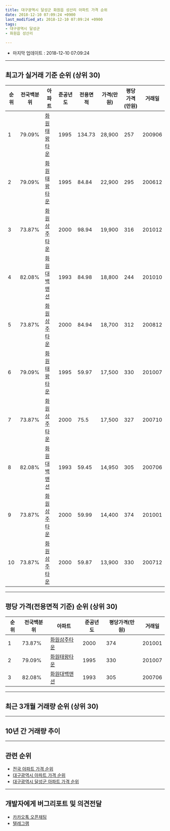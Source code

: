 ```yaml
---
title: 대구광역시 달성군 화원읍 성산리 아파트 가격 순위
date: 2018-12-10 07:09:24 +0900
last_modified_at: 2018-12-10 07:09:24 +0900
tags:
- 대구광역시 달성군
- 화원읍 성산리

---
```


* 마지막 업데이트 : 2018-12-10 07:09:24

---

## 최고가 실거래 기준 순위 (상위 30)


|순위|전국백분위|아파트|준공년도|전용면적|가격(만원)|평당가격(만원)|거래일|
|---|---|---|---|---|---|---|---|
|1|79.09%|[화원태왕타운](https://search.naver.com/search.naver?query=%EB%8C%80%EA%B5%AC%EA%B4%91%EC%97%AD%EC%8B%9C+%EB%8B%AC%EC%84%B1%EA%B5%B0+%ED%99%94%EC%9B%90%EC%9D%8D+%EC%84%B1%EC%82%B0%EB%A6%AC+%ED%99%94%EC%9B%90%ED%83%9C%EC%99%95%ED%83%80%EC%9A%B4)|1995|134.73|28,900|257|200906|
|2|79.09%|[화원태왕타운](https://search.naver.com/search.naver?query=%EB%8C%80%EA%B5%AC%EA%B4%91%EC%97%AD%EC%8B%9C+%EB%8B%AC%EC%84%B1%EA%B5%B0+%ED%99%94%EC%9B%90%EC%9D%8D+%EC%84%B1%EC%82%B0%EB%A6%AC+%ED%99%94%EC%9B%90%ED%83%9C%EC%99%95%ED%83%80%EC%9A%B4)|1995|84.84|22,900|295|200612|
|3|73.87%|[화원삼주타운](https://search.naver.com/search.naver?query=%EB%8C%80%EA%B5%AC%EA%B4%91%EC%97%AD%EC%8B%9C+%EB%8B%AC%EC%84%B1%EA%B5%B0+%ED%99%94%EC%9B%90%EC%9D%8D+%EC%84%B1%EC%82%B0%EB%A6%AC+%ED%99%94%EC%9B%90%EC%82%BC%EC%A3%BC%ED%83%80%EC%9A%B4)|2000|98.94|19,900|316|201012|
|4|82.08%|[화원대백맨션](https://search.naver.com/search.naver?query=%EB%8C%80%EA%B5%AC%EA%B4%91%EC%97%AD%EC%8B%9C+%EB%8B%AC%EC%84%B1%EA%B5%B0+%ED%99%94%EC%9B%90%EC%9D%8D+%EC%84%B1%EC%82%B0%EB%A6%AC+%ED%99%94%EC%9B%90%EB%8C%80%EB%B0%B1%EB%A7%A8%EC%85%98)|1993|84.98|18,800|244|201010|
|5|73.87%|[화원삼주타운](https://search.naver.com/search.naver?query=%EB%8C%80%EA%B5%AC%EA%B4%91%EC%97%AD%EC%8B%9C+%EB%8B%AC%EC%84%B1%EA%B5%B0+%ED%99%94%EC%9B%90%EC%9D%8D+%EC%84%B1%EC%82%B0%EB%A6%AC+%ED%99%94%EC%9B%90%EC%82%BC%EC%A3%BC%ED%83%80%EC%9A%B4)|2000|84.94|18,700|312|200812|
|6|79.09%|[화원태왕타운](https://search.naver.com/search.naver?query=%EB%8C%80%EA%B5%AC%EA%B4%91%EC%97%AD%EC%8B%9C+%EB%8B%AC%EC%84%B1%EA%B5%B0+%ED%99%94%EC%9B%90%EC%9D%8D+%EC%84%B1%EC%82%B0%EB%A6%AC+%ED%99%94%EC%9B%90%ED%83%9C%EC%99%95%ED%83%80%EC%9A%B4)|1995|59.97|17,500|330|201007|
|7|73.87%|[화원삼주타운](https://search.naver.com/search.naver?query=%EB%8C%80%EA%B5%AC%EA%B4%91%EC%97%AD%EC%8B%9C+%EB%8B%AC%EC%84%B1%EA%B5%B0+%ED%99%94%EC%9B%90%EC%9D%8D+%EC%84%B1%EC%82%B0%EB%A6%AC+%ED%99%94%EC%9B%90%EC%82%BC%EC%A3%BC%ED%83%80%EC%9A%B4)|2000|75.5|17,500|327|200710|
|8|82.08%|[화원대백맨션](https://search.naver.com/search.naver?query=%EB%8C%80%EA%B5%AC%EA%B4%91%EC%97%AD%EC%8B%9C+%EB%8B%AC%EC%84%B1%EA%B5%B0+%ED%99%94%EC%9B%90%EC%9D%8D+%EC%84%B1%EC%82%B0%EB%A6%AC+%ED%99%94%EC%9B%90%EB%8C%80%EB%B0%B1%EB%A7%A8%EC%85%98)|1993|59.45|14,950|305|200706|
|9|73.87%|[화원삼주타운](https://search.naver.com/search.naver?query=%EB%8C%80%EA%B5%AC%EA%B4%91%EC%97%AD%EC%8B%9C+%EB%8B%AC%EC%84%B1%EA%B5%B0+%ED%99%94%EC%9B%90%EC%9D%8D+%EC%84%B1%EC%82%B0%EB%A6%AC+%ED%99%94%EC%9B%90%EC%82%BC%EC%A3%BC%ED%83%80%EC%9A%B4)|2000|59.99|14,400|374|201001|
|10|73.87%|[화원삼주타운](https://search.naver.com/search.naver?query=%EB%8C%80%EA%B5%AC%EA%B4%91%EC%97%AD%EC%8B%9C+%EB%8B%AC%EC%84%B1%EA%B5%B0+%ED%99%94%EC%9B%90%EC%9D%8D+%EC%84%B1%EC%82%B0%EB%A6%AC+%ED%99%94%EC%9B%90%EC%82%BC%EC%A3%BC%ED%83%80%EC%9A%B4)|2000|59.87|13,900|330|200712|


---

## 평당 가격(전용면적 기준) 순위 (상위 30)


|순위|전국백분위|아파트|준공년도|평당가격(만원)|거래일|
|---|---|---|---|---|---|
|1|73.87%|[화원삼주타운](https://search.naver.com/search.naver?query=%EB%8C%80%EA%B5%AC%EA%B4%91%EC%97%AD%EC%8B%9C+%EB%8B%AC%EC%84%B1%EA%B5%B0+%ED%99%94%EC%9B%90%EC%9D%8D+%EC%84%B1%EC%82%B0%EB%A6%AC+%ED%99%94%EC%9B%90%EC%82%BC%EC%A3%BC%ED%83%80%EC%9A%B4)|2000|374|201001|
|2|79.09%|[화원태왕타운](https://search.naver.com/search.naver?query=%EB%8C%80%EA%B5%AC%EA%B4%91%EC%97%AD%EC%8B%9C+%EB%8B%AC%EC%84%B1%EA%B5%B0+%ED%99%94%EC%9B%90%EC%9D%8D+%EC%84%B1%EC%82%B0%EB%A6%AC+%ED%99%94%EC%9B%90%ED%83%9C%EC%99%95%ED%83%80%EC%9A%B4)|1995|330|201007|
|3|82.08%|[화원대백맨션](https://search.naver.com/search.naver?query=%EB%8C%80%EA%B5%AC%EA%B4%91%EC%97%AD%EC%8B%9C+%EB%8B%AC%EC%84%B1%EA%B5%B0+%ED%99%94%EC%9B%90%EC%9D%8D+%EC%84%B1%EC%82%B0%EB%A6%AC+%ED%99%94%EC%9B%90%EB%8C%80%EB%B0%B1%EB%A7%A8%EC%85%98)|1993|305|200706|


---

## 최근 3개월 거래량 순위 (상위 30)


<div style="width:100%;">
    <canvas id="deal_count_ranking" height="250"></canvas>
</div>


<script>
new Chart(document.getElementById("deal_count_ranking"), {
    type: 'horizontalBar',
    data: {
        labels: ['화원태왕타운', '화원삼주타운', '화원대백맨션'],
        datasets: [{
            label: '실거래 수',
            data: [7, 1, 1],
            borderColor: "rgba(255, 0, 128, 1)",
            backgroundColor: "rgba(255, 0, 128, 0.5)",
            fill: false,
        }]
    },
    options: {
        responsive: true,
        title: {
            display: true,
            text: '최근 3개월 거래량 순위'
        },
        tooltips: {
            mode: 'index',
            intersect: false,
            callbacks: {
                title: function(tooltipItems, data) {
                    return "실거래 수:";
                },
                label: function(tooltipItem, data) {
                    return data.labels[tooltipItem.index] + ": " + tooltipItem.xLabel;
                }
            }
        },
        hover: {
            mode: 'nearest',
            intersect: true
        },
        scales: {
            xAxes: [{
                display: true,
                scaleLabel: {
                    display: true,
                    labelString: '실거래 수'
                },
                ticks: {
                    suggestedMin: 0,
                }
            }],
            yAxes: [{
                display: true,
                ticks: {
                    autoSkip: false,
                    callback: function(value, index, values) {
                        if (value.length > 15)
                            return value.substr(0, 13) + "...";
                        else
                            return value;
                    }
                },
                scaleLabel: {
                    display: false,
                }
            }]
        }
    }
});

</script>


---

## 10년 간 거래량 추이


<div style="width:100%;">
    <canvas id="deal_progress" height="250"></canvas>
</div>

<script>
new Chart(document.getElementById("deal_progress"), {
    type: 'line',
    data: {
        labels: ['200812','200901','200902','200903','200904','200905','200906','200907','200908','200909','200910','200911','200912','201001','201002','201003','201004','201005','201006','201007','201008','201009','201010','201011','201012','201101','201102','201103','201104','201105','201106','201107','201108','201109','201110','201111','201112','201201','201202','201203','201204','201205','201206','201207','201208','201209','201210','201211','201212','201301','201302','201303','201304','201305','201306','201307','201308','201309','201310','201311','201312','201401','201402','201403','201404','201405','201406','201407','201408','201409','201410','201411','201412','201501','201502','201503','201504','201505','201506','201507','201508','201509','201510','201511','201512','201601','201602','201603','201604','201605','201606','201607','201608','201609','201610','201611','201612','201701','201702','201703','201704','201705','201706','201707','201708','201709','201710','201711','201712','201801','201802','201803','201804','201805','201806','201807','201808','201809','201810','201811','201812'],
        datasets: [{
            label: '실거래 수',
            pointRadius: 1,
            data: [3, 2, 7, 4, 1, 5, 1, 4, 5, 6, 6, 5, 12, 11, 8, 10, 11, 7, 6, 8, 12, 5, 17, 12, 10, 11, 3, 13, 9, 8, 9, 9, 6, 9, 7, 9, 7, 5, 4, 9, 11, 7, 7, 13, 7, 10, 10, 2, 4, 6, 10, 11, 14, 11, 10, 10, 3, 4, 11, 3, 9, 2, 11, 9, 6, 6, 7, 1, 6, 8, 7, 5, 3, 7, 7, 8, 11, 8, 16, 18, 13, 7, 10, 12, 6, 1, 3, 3, 2, 4, 0, 2, 1, 3, 7, 7, 2, 7, 1, 2, 7, 7, 7, 9, 6, 5, 7, 8, 5, 3, 9, 19, 5, 9, 8, 4, 8, 7, 7, 2, 0],
            borderColor: "rgba(255, 201, 14, 1)",
            backgroundColor: "rgba(255, 201, 14, 0.5)",
            fill: true,
        }]
    },
    options: {
        responsive: true,
        title: {
            display: true,
            text: '10년간 거래량 추이'
        },
        tooltips: {
            mode: 'index',
            intersect: false,
        },
        hover: {
            mode: 'nearest',
            intersect: true
        },
        scales: {
            xAxes: [{
                display: true,
                scaleLabel: {
                    display: true,
                    labelString: '년/월'
                }
            }],
            yAxes: [{
                display: true,
                ticks: {
                    suggestedMin: 0,
                },
                scaleLabel: {
                    display: true,
                    labelString: '실거래 수'
                }
            }]
        }
    }
});

</script>


---

## 관련 순위

- [전국 아파트 가격 순위](https://inasie.github.io/apt-ranking/전국)
- [대구광역시 아파트 가격 순위](https://inasie.github.io/apt-ranking/대구광역시)
- [대구광역시 달성군 아파트 가격 순위](https://inasie.github.io/apt-ranking/대구광역시-달성군)


---

## 개발자에게 버그리포트 및 의견전달

- [카카오톡 오픈채팅](https://open.kakao.com/o/gLJUAP4)
- [텔레그램](https://t.me/inasie)

